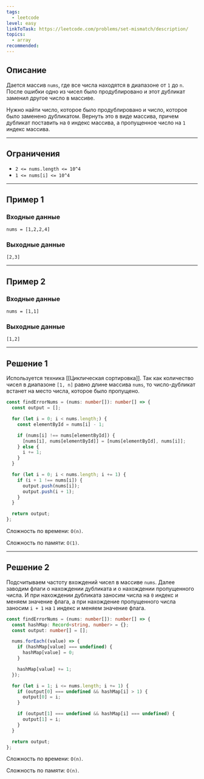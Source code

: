 ```yaml
---
tags:
  - leetcode
level: easy
linkToTask: https://leetcode.com/problems/set-mismatch/description/
topics:
  - array
recommended:
---
```

## Описание

Дается массив `nums`, где все числа находятся в диапазоне от `1` до `n`. После ошибки одно из чисел было продублировано и этот дубликат заменил другое число в массиве.

Нужно найти число, которое было продублировано и число, которое было заменено дубликатом. Вернуть это в виде массива, причем дубликат поставить на `0` индекс массива, а пропущенное число на `1` индекс массива.

---
## Ограничения

- `2 <= nums.length <= 10^4`
- `1 <= nums[i] <= 10^4`

---
## Пример 1

### Входные данные

```
nums = [1,2,2,4]
```
### Выходные данные

```
[2,3]
```

---
## Пример 2

### Входные данные

```
nums = [1,1]
```
### Выходные данные

```
[1,2]
```

---
## Решение 1

Используется техника [[Циклическая сортировка]]. Так как количество чисел в диапазоне `[1, n]` равно длине массива `nums`, то число-дубликат встанет на место числа, которое было пропущено.

```typescript
const findErrorNums = (nums: number[]): number[] => {
  const output = [];

  for (let i = 0; i < nums.length;) {
    const elementById = nums[i] - 1;

    if (nums[i] !== nums[elementById]) {
      [nums[i], nums[elementById]] = [nums[elementById], nums[i]];
    } else {
      i += 1;
    }
  }

  for (let i = 0; i < nums.length; i += 1) {
    if (i + 1 !== nums[i]) {
      output.push(nums[i]);
      output.push(i + 1);
    }
  }

  return output;
};
```

Сложность по времени: `O(n)`.

Сложность по памяти: `O(1)`.

---
## Решение 2

Подсчитываем частоту вхождений чисел в массиве `nums`. Далее заводим флаги о нахождении дубликата и о нахождении пропущенного числа. И при нахождении дубликата заносим числа на `0` индекс и меняем значение флага, а при нахождение пропущенного числа заносим `i + 1` на `1` индекс и меняем значение флага.

```typescript
const findErrorNums = (nums: number[]): number[] => {
  const hashMap: Record<string, number> = {};
  const output: number[] = [];

  nums.forEach((value) => {
    if (hashMap[value] === undefined) {
      hashMap[value] = 0;
    }

    hashMap[value] += 1;
  });

  for (let i = 1; i <= nums.length; i += 1) {
    if (output[0] === undefined && hashMap[i] > 1) {
      output[0] = i;
    }

    if (output[1] === undefined && hashMap[i] === undefined) {
      output[1] = i;
    }
  }

  return output;
};
```

Сложность по времени: `O(n)`.

Сложность по памяти: `O(n)`.